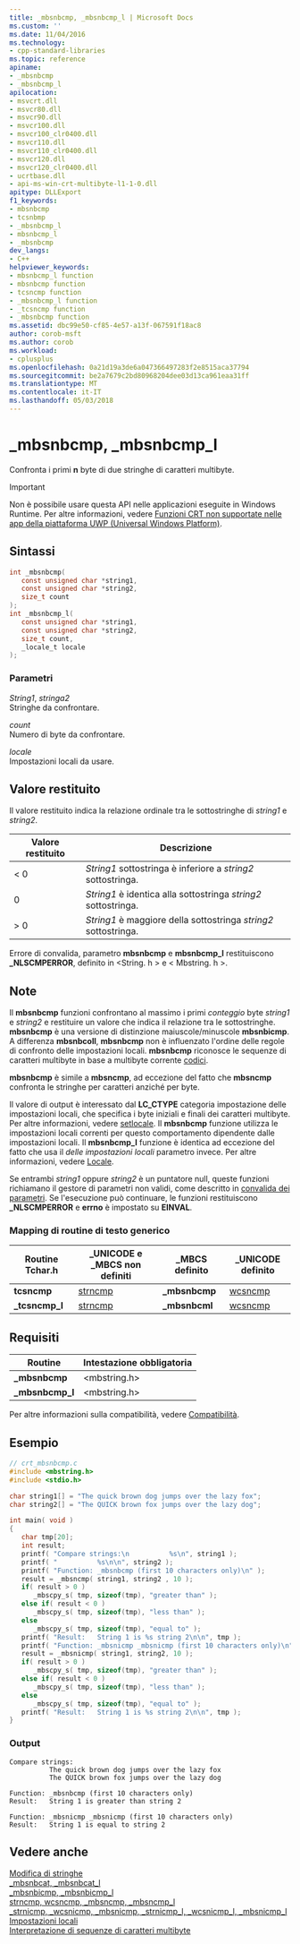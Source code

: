 ```yaml
---
title: _mbsnbcmp, _mbsnbcmp_l | Microsoft Docs
ms.custom: ''
ms.date: 11/04/2016
ms.technology:
- cpp-standard-libraries
ms.topic: reference
apiname:
- _mbsnbcmp
- _mbsnbcmp_l
apilocation:
- msvcrt.dll
- msvcr80.dll
- msvcr90.dll
- msvcr100.dll
- msvcr100_clr0400.dll
- msvcr110.dll
- msvcr110_clr0400.dll
- msvcr120.dll
- msvcr120_clr0400.dll
- ucrtbase.dll
- api-ms-win-crt-multibyte-l1-1-0.dll
apitype: DLLExport
f1_keywords:
- mbsnbcmp
- tcsnbmp
- _mbsnbcmp_l
- mbsnbcmp_l
- _mbsnbcmp
dev_langs:
- C++
helpviewer_keywords:
- mbsnbcmp_l function
- mbsnbcmp function
- tcsncmp function
- _mbsnbcmp_l function
- _tcsncmp function
- _mbsnbcmp function
ms.assetid: dbc99e50-cf85-4e57-a13f-067591f18ac8
author: corob-msft
ms.author: corob
ms.workload:
- cplusplus
ms.openlocfilehash: 0a21d19a3de6a047366497283f2e8515aca37794
ms.sourcegitcommit: be2a7679c2bd80968204dee03d13ca961eaa31ff
ms.translationtype: MT
ms.contentlocale: it-IT
ms.lasthandoff: 05/03/2018
---
```

# <a name="mbsnbcmp-mbsnbcmpl"></a>_mbsnbcmp, _mbsnbcmp_l

Confronta i primi **n** byte di due stringhe di caratteri multibyte.

> [!IMPORTANT]
> Non è possibile usare questa API nelle applicazioni eseguite in Windows Runtime. Per altre informazioni, vedere [Funzioni CRT non supportate nelle app della piattaforma UWP (Universal Windows Platform)](../../cppcx/crt-functions-not-supported-in-universal-windows-platform-apps.md).

## <a name="syntax"></a>Sintassi

```C
int _mbsnbcmp(
   const unsigned char *string1,
   const unsigned char *string2,
   size_t count
);
int _mbsnbcmp_l(
   const unsigned char *string1,
   const unsigned char *string2,
   size_t count,
   _locale_t locale
);
```

### <a name="parameters"></a>Parametri

*String1*, *stringa2*<br/>
Stringhe da confrontare.

*count*<br/>
Numero di byte da confrontare.

*locale*<br/>
Impostazioni locali da usare.

## <a name="return-value"></a>Valore restituito

Il valore restituito indica la relazione ordinale tra le sottostringhe di *string1* e *string2*.

|Valore restituito|Descrizione|
|------------------|-----------------|
|< 0|*String1* sottostringa è inferiore a *string2* sottostringa.|
|0|*String1* è identica alla sottostringa *string2* sottostringa.|
|> 0|*String1* è maggiore della sottostringa *string2* sottostringa.|

Errore di convalida, parametro **mbsnbcmp** e **mbsnbcmp_l** restituiscono **_NLSCMPERROR**, definito in \<String. h > e \< Mbstring. h >.

## <a name="remarks"></a>Note

Il **mbsnbcmp** funzioni confrontano al massimo i primi *conteggio* byte *string1* e *string2* e restituire un valore che indica il relazione tra le sottostringhe. **mbsnbcmp** è una versione di distinzione maiuscole/minuscole **mbsnbicmp**. A differenza **mbsnbcoll**, **mbsnbcmp** non è influenzato l'ordine delle regole di confronto delle impostazioni locali. **mbsnbcmp** riconosce le sequenze di caratteri multibyte in base a multibyte corrente [codici](../../c-runtime-library/code-pages.md).

**mbsnbcmp** è simile a **mbsncmp**, ad eccezione del fatto che **mbsncmp** confronta le stringhe per caratteri anziché per byte.

Il valore di output è interessato dal **LC_CTYPE** categoria impostazione delle impostazioni locali, che specifica i byte iniziali e finali dei caratteri multibyte. Per altre informazioni, vedere [setlocale](setlocale-wsetlocale.md). Il **mbsnbcmp** funzione utilizza le impostazioni locali correnti per questo comportamento dipendente dalle impostazioni locali. Il **mbsnbcmp_l** funzione è identica ad eccezione del fatto che usa il *delle impostazioni locali* parametro invece. Per altre informazioni, vedere [Locale](../../c-runtime-library/locale.md).

Se entrambi *string1* oppure *string2* è un puntatore null, queste funzioni richiamano il gestore di parametri non validi, come descritto in [convalida dei parametri](../../c-runtime-library/parameter-validation.md). Se l'esecuzione può continuare, le funzioni restituiscono **_NLSCMPERROR** e **errno** è impostato su **EINVAL**.

### <a name="generic-text-routine-mappings"></a>Mapping di routine di testo generico

|Routine Tchar.h|_UNICODE e _MBCS non definiti|_MBCS definito|_UNICODE definito|
|---------------------|---------------------------------------|--------------------|-----------------------|
|**tcsncmp**|[strncmp](strncmp-wcsncmp-mbsncmp-mbsncmp-l.md)|**_mbsnbcmp**|[wcsncmp](strncmp-wcsncmp-mbsncmp-mbsncmp-l.md)|
|**_tcsncmp_l**|[strncmp](strncmp-wcsncmp-mbsncmp-mbsncmp-l.md)|**_mbsnbcml**|[wcsncmp](strncmp-wcsncmp-mbsncmp-mbsncmp-l.md)|

## <a name="requirements"></a>Requisiti

|Routine|Intestazione obbligatoria|
|-------------|---------------------|
|**_mbsnbcmp**|\<mbstring.h>|
|**_mbsnbcmp_l**|\<mbstring.h>|

Per altre informazioni sulla compatibilità, vedere [Compatibilità](../../c-runtime-library/compatibility.md).

## <a name="example"></a>Esempio

```C
// crt_mbsnbcmp.c
#include <mbstring.h>
#include <stdio.h>

char string1[] = "The quick brown dog jumps over the lazy fox";
char string2[] = "The QUICK brown fox jumps over the lazy dog";

int main( void )
{
   char tmp[20];
   int result;
   printf( "Compare strings:\n          %s\n", string1 );
   printf( "          %s\n\n", string2 );
   printf( "Function: _mbsnbcmp (first 10 characters only)\n" );
   result = _mbsncmp( string1, string2 , 10 );
   if( result > 0 )
      _mbscpy_s( tmp, sizeof(tmp), "greater than" );
   else if( result < 0 )
      _mbscpy_s( tmp, sizeof(tmp), "less than" );
   else
      _mbscpy_s( tmp, sizeof(tmp), "equal to" );
   printf( "Result:   String 1 is %s string 2\n\n", tmp );
   printf( "Function: _mbsnicmp _mbsnicmp (first 10 characters only)\n" );
   result = _mbsnicmp( string1, string2, 10 );
   if( result > 0 )
      _mbscpy_s( tmp, sizeof(tmp), "greater than" );
   else if( result < 0 )
      _mbscpy_s( tmp, sizeof(tmp), "less than" );
   else
      _mbscpy_s( tmp, sizeof(tmp), "equal to" );
   printf( "Result:   String 1 is %s string 2\n\n", tmp );
}
```

### <a name="output"></a>Output

```Output
Compare strings:
          The quick brown dog jumps over the lazy fox
          The QUICK brown fox jumps over the lazy dog

Function: _mbsnbcmp (first 10 characters only)
Result:   String 1 is greater than string 2

Function: _mbsnicmp _mbsnicmp (first 10 characters only)
Result:   String 1 is equal to string 2
```

## <a name="see-also"></a>Vedere anche

[Modifica di stringhe](../../c-runtime-library/string-manipulation-crt.md)<br/>
[_mbsnbcat, _mbsnbcat_l](mbsnbcat-mbsnbcat-l.md)<br/>
[_mbsnbicmp, _mbsnbicmp_l](mbsnbicmp-mbsnbicmp-l.md)<br/>
[strncmp, wcsncmp, _mbsncmp, _mbsncmp_l](strncmp-wcsncmp-mbsncmp-mbsncmp-l.md)<br/>
[_strnicmp, _wcsnicmp, _mbsnicmp, _strnicmp_l, _wcsnicmp_l, _mbsnicmp_l](strnicmp-wcsnicmp-mbsnicmp-strnicmp-l-wcsnicmp-l-mbsnicmp-l.md)<br/>
[Impostazioni locali](../../c-runtime-library/locale.md)<br/>
[Interpretazione di sequenze di caratteri multibyte](../../c-runtime-library/interpretation-of-multibyte-character-sequences.md)<br/>
